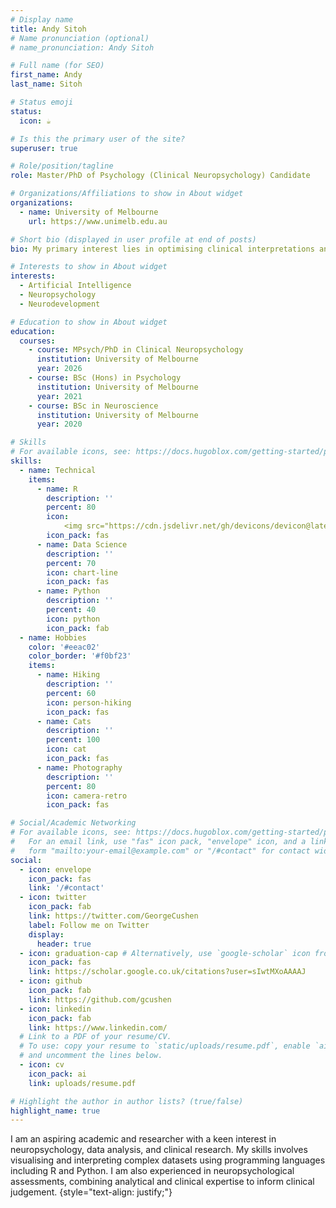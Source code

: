 ```yaml
---
# Display name
title: Andy Sitoh
# Name pronunciation (optional)
# name_pronunciation: Andy Sitoh

# Full name (for SEO)
first_name: Andy
last_name: Sitoh

# Status emoji
status:
  icon: ☕️

# Is this the primary user of the site?
superuser: true

# Role/position/tagline
role: Master/PhD of Psychology (Clinical Neuropsychology) Candidate

# Organizations/Affiliations to show in About widget
organizations:
  - name: University of Melbourne
    url: https://www.unimelb.edu.au

# Short bio (displayed in user profile at end of posts)
bio: My primary interest lies in optimising clinical interpretations and decision-making in neuropsychology

# Interests to show in About widget
interests:
  - Artificial Intelligence
  - Neuropsychology
  - Neurodevelopment

# Education to show in About widget
education:
  courses:
    - course: MPsych/PhD in Clinical Neuropsychology  
      institution: University of Melbourne
      year: 2026 
    - course: BSc (Hons) in Psychology
      institution: University of Melbourne
      year: 2021
    - course: BSc in Neuroscience
      institution: University of Melbourne
      year: 2020

# Skills
# For available icons, see: https://docs.hugoblox.com/getting-started/page-builder/#icons
skills:
  - name: Technical
    items:
      - name: R
        description: ''
        percent: 80
        icon: 
            <img src="https://cdn.jsdelivr.net/gh/devicons/devicon@latest/icons/rstudio/rstudio-original.svg" />
        icon_pack: fas
      - name: Data Science
        description: ''
        percent: 70
        icon: chart-line
        icon_pack: fas
      - name: Python
        description: ''
        percent: 40
        icon: python
        icon_pack: fab
  - name: Hobbies
    color: '#eeac02'
    color_border: '#f0bf23'
    items:
      - name: Hiking
        description: ''
        percent: 60
        icon: person-hiking
        icon_pack: fas
      - name: Cats
        description: ''
        percent: 100
        icon: cat
        icon_pack: fas
      - name: Photography
        description: ''
        percent: 80
        icon: camera-retro
        icon_pack: fas

# Social/Academic Networking
# For available icons, see: https://docs.hugoblox.com/getting-started/page-builder/#icons
#   For an email link, use "fas" icon pack, "envelope" icon, and a link in the
#   form "mailto:your-email@example.com" or "/#contact" for contact widget.
social:
  - icon: envelope
    icon_pack: fas
    link: '/#contact'
  - icon: twitter
    icon_pack: fab
    link: https://twitter.com/GeorgeCushen
    label: Follow me on Twitter
    display:
      header: true
  - icon: graduation-cap # Alternatively, use `google-scholar` icon from `ai` icon pack
    icon_pack: fas
    link: https://scholar.google.co.uk/citations?user=sIwtMXoAAAAJ
  - icon: github
    icon_pack: fab
    link: https://github.com/gcushen
  - icon: linkedin
    icon_pack: fab
    link: https://www.linkedin.com/
  # Link to a PDF of your resume/CV.
  # To use: copy your resume to `static/uploads/resume.pdf`, enable `ai` icons in `params.yaml`,
  # and uncomment the lines below.
  - icon: cv
    icon_pack: ai
    link: uploads/resume.pdf

# Highlight the author in author lists? (true/false)
highlight_name: true
---
```


I am an aspiring academic and researcher with a keen interest in neuropsychology, data analysis, and clinical research. My skills involves visualising and interpreting complex datasets using programming languages including R and Python. I am also experienced in neuropsychological assessments, combining analytical and clinical expertise to inform clinical judgement.
{style="text-align: justify;"}
